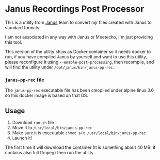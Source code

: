# Janus Recordings Post Processor

This is a utility from [Janus](https://janus.conf.meetecho.com/) team to convert mjr files created with Janus to standard formats.

I am not associated in any way with Janus or Meetecho, I'm just providing this tool.

This version of the utility ships as Docker container so it needs docker to run, if you have compiled Janus by yourself and want to use this utility,
please reconfigure it using `--enable-post-processing`, then recompile, and will find the utility under `/opt/janus/bin/janus-pp-rec`.

### `janus-pp-rec` file

The `janus-pp-rec` executable file has been cmopiled under alpine linux 3.6 so this docker image is based on that OS.
 
## Usage

1. Download `run.sh` file
2. Move it to `/usr/local/bin/janus-pp-rec`
3. Make sure it is executable `chmod a+x /usr/local/bin/janus-pp-rec`
4. Launch it! 

The first time it will download the container (It is something about 40 MB, it contains also full ffmpeg) then run the utility

